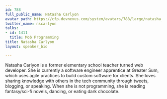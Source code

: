 ```yaml
---
id: 788
full_public_name: Natasha Carlyon
avatar_path: https://cfp.devnexus.com/system/avatars/788/large/natasha_small.png?1506383441
twitter_name: nscarlyon
talks:
- id: 1411
  title: Mob Programming
title: Natasha Carlyon
layout: speaker_bio

---
```

Natasha Carlyon is a former elementary school teacher turned web developer. She is currently a software engineer apprentice at Greater Sum, which uses agile practices to build custom software for clients. She loves sharing knowledge with others in the tech community through tweets, blogging, or speaking. When she is not programming, she is reading fantasy/sci-fi novels, dancing, or eating dark chocolate.
